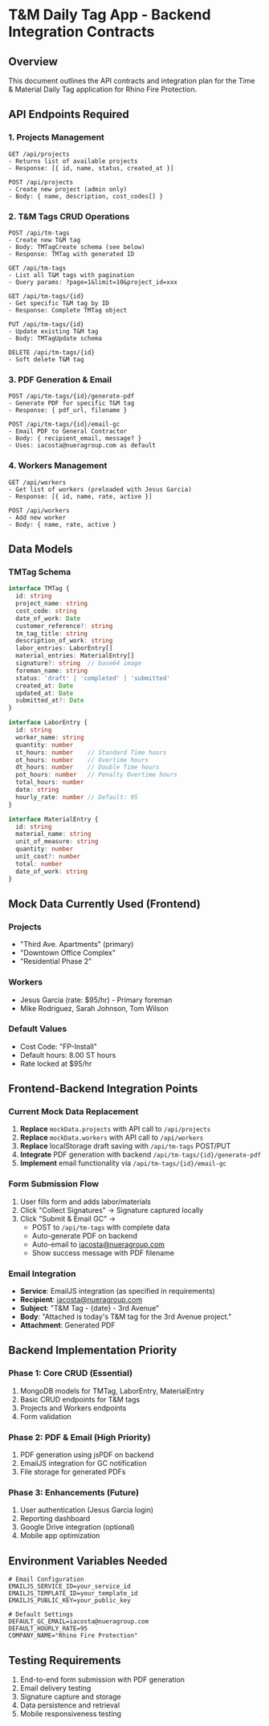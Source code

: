 # T&M Daily Tag App - Backend Integration Contracts

## Overview
This document outlines the API contracts and integration plan for the Time & Material Daily Tag application for Rhino Fire Protection.

## API Endpoints Required

### 1. Projects Management
```
GET /api/projects
- Returns list of available projects
- Response: [{ id, name, status, created_at }]

POST /api/projects
- Create new project (admin only)
- Body: { name, description, cost_codes[] }
```

### 2. T&M Tags CRUD Operations
```
POST /api/tm-tags
- Create new T&M tag
- Body: TMTagCreate schema (see below)
- Response: TMTag with generated ID

GET /api/tm-tags
- List all T&M tags with pagination
- Query params: ?page=1&limit=10&project_id=xxx

GET /api/tm-tags/{id}
- Get specific T&M tag by ID
- Response: Complete TMTag object

PUT /api/tm-tags/{id}
- Update existing T&M tag
- Body: TMTagUpdate schema

DELETE /api/tm-tags/{id}
- Soft delete T&M tag
```

### 3. PDF Generation & Email
```
POST /api/tm-tags/{id}/generate-pdf
- Generate PDF for specific T&M tag
- Response: { pdf_url, filename }

POST /api/tm-tags/{id}/email-gc
- Email PDF to General Contractor
- Body: { recipient_email, message? }
- Uses: iacosta@nueragroup.com as default
```

### 4. Workers Management
```
GET /api/workers
- Get list of workers (preloaded with Jesus Garcia)
- Response: [{ id, name, rate, active }]

POST /api/workers
- Add new worker
- Body: { name, rate, active }
```

## Data Models

### TMTag Schema
```typescript
interface TMTag {
  id: string
  project_name: string
  cost_code: string
  date_of_work: Date
  customer_reference?: string
  tm_tag_title: string
  description_of_work: string
  labor_entries: LaborEntry[]
  material_entries: MaterialEntry[]
  signature?: string  // base64 image
  foreman_name: string
  status: 'draft' | 'completed' | 'submitted'
  created_at: Date
  updated_at: Date
  submitted_at?: Date
}

interface LaborEntry {
  id: string
  worker_name: string
  quantity: number
  st_hours: number    // Standard Time hours
  ot_hours: number    // Overtime hours
  dt_hours: number    // Double Time hours
  pot_hours: number   // Penalty Overtime hours
  total_hours: number
  date: string
  hourly_rate: number // Default: 95
}

interface MaterialEntry {
  id: string
  material_name: string
  unit_of_measure: string
  quantity: number
  unit_cost?: number
  total: number
  date_of_work: string
}
```

## Mock Data Currently Used (Frontend)

### Projects
- "Third Ave. Apartments" (primary)
- "Downtown Office Complex"
- "Residential Phase 2"

### Workers
- Jesus Garcia (rate: $95/hr) - Primary foreman
- Mike Rodriguez, Sarah Johnson, Tom Wilson

### Default Values
- Cost Code: "FP-Install"
- Default hours: 8.00 ST hours
- Rate locked at $95/hr

## Frontend-Backend Integration Points

### Current Mock Data Replacement
1. **Replace** `mockData.projects` with API call to `/api/projects`
2. **Replace** `mockData.workers` with API call to `/api/workers`
3. **Replace** localStorage draft saving with `/api/tm-tags` POST/PUT
4. **Integrate** PDF generation with backend `/api/tm-tags/{id}/generate-pdf`
5. **Implement** email functionality via `/api/tm-tags/{id}/email-gc`

### Form Submission Flow
1. User fills form and adds labor/materials
2. Click "Collect Signatures" → Signature captured locally
3. Click "Submit & Email GC" → 
   - POST to `/api/tm-tags` with complete data
   - Auto-generate PDF on backend
   - Auto-email to iacosta@nueragroup.com
   - Show success message with PDF filename

### Email Integration
- **Service**: EmailJS integration (as specified in requirements)
- **Recipient**: iacosta@nueragroup.com
- **Subject**: "T&M Tag - {date} - 3rd Avenue"
- **Body**: "Attached is today's T&M tag for the 3rd Avenue project."
- **Attachment**: Generated PDF

## Backend Implementation Priority

### Phase 1: Core CRUD (Essential)
1. MongoDB models for TMTag, LaborEntry, MaterialEntry
2. Basic CRUD endpoints for T&M tags
3. Projects and Workers endpoints
4. Form validation

### Phase 2: PDF & Email (High Priority)
1. PDF generation using jsPDF on backend
2. EmailJS integration for GC notification
3. File storage for generated PDFs

### Phase 3: Enhancements (Future)
1. User authentication (Jesus Garcia login)
2. Reporting dashboard
3. Google Drive integration (optional)
4. Mobile app optimization

## Environment Variables Needed
```env
# Email Configuration
EMAILJS_SERVICE_ID=your_service_id
EMAILJS_TEMPLATE_ID=your_template_id
EMAILJS_PUBLIC_KEY=your_public_key

# Default Settings
DEFAULT_GC_EMAIL=iacosta@nueragroup.com
DEFAULT_HOURLY_RATE=95
COMPANY_NAME="Rhino Fire Protection"
```

## Testing Requirements
1. End-to-end form submission with PDF generation
2. Email delivery testing
3. Signature capture and storage
4. Data persistence and retrieval
5. Mobile responsiveness testing